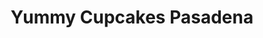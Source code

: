 ---
title: "Yummy Cupcakes Pasadena"
url: /pasadena/yummy-cupcakes-pasadena/
shop: confectionery
---